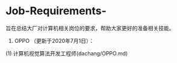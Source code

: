 # Job-Requirements-
旨在总结大厂对计算机相关岗位的要求，帮助大家更好的准备相关技能。

1. OPPO （更新于2020年7月1日）：

(1) 计算机视觉算法开发工程师(dachang/OPPO.md)
